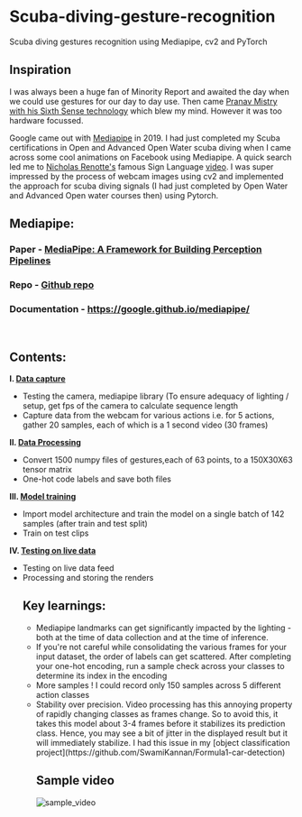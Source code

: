 # Scuba-diving-gesture-recognition
Scuba diving gestures recognition using Mediapipe, cv2 and PyTorch

## Inspiration
I was always been a huge fan of Minority Report and awaited the day when we could use gestures for our day to day use. Then came [Pranav Mistry with his Sixth Sense technology](https://www.ted.com/talks/pranav_mistry_the_thrilling_potential_of_sixthsense_technology) which blew my mind. However it was too hardware focussed.

Google came out with [Mediapipe](https://research.google/pubs/pub48292/) in 2019. I had just completed my Scuba certifications in Open and Advanced Open Water scuba diving when I came across some cool animations on Facebook using Mediapipe. A quick search led me to [Nicholas Renotte's](https://www.linkedin.com/in/nicholasrenotte/) famous Sign Language [video](https://www.youtube.com/watch?v=doDUihpj6ro). I was super impressed by the process of webcam images using cv2 and implemented the approach for scuba diving signals (I had just completed by Open Water and Advanced Open water courses then) using Pytorch.

## Mediapipe:
### Paper - [MediaPipe: A Framework for Building Perception Pipelines](https://arxiv.org/abs/1906.08172)
### Repo - [Github repo](https://github.com/google/mediapipe)
### Documentation - https://google.github.io/mediapipe/
<br>


## Contents:
<b>I. [Data capture](https://github.com/SwamiKannan/Scuba-diving-gesture-recognition/blob/main/I.%20Data%20capture.ipynb)</b>
<ul><li>Testing the camera, mediapipe library (To ensure adequacy of lighting / setup, get fps of the camera to calculate sequence length</li>
<li> Capture data from the webcam for various actions i.e. for 5 actions, gather 20 samples, each of which is a 1 second video (30 frames)</li></ul>

<b>II. [Data Processing](https://github.com/SwamiKannan/Scuba-diving-gesture-recognition/blob/main/II.%20Data%20processing.ipynb) </b>
<ul><li> Convert 1500 numpy files of gestures,each of 63 points, to a 150X30X63 tensor matrix</li>
<li>One-hot code labels and save both files</li>
<liCreate train and test splits</li></ul>

<b>III. [Model training](https://github.com/SwamiKannan/Scuba-diving-gesture-recognition/blob/main/III.%20Training.ipynb)</b>
<ul><li>Import model architecture and train the model on a single batch of 142 samples (after train and test split)</li>
<li>Train on test clips</li></ul>

<b>IV. [Testing on live data](https://github.com/SwamiKannan/Scuba-diving-gesture-recognition/blob/main/IV.%20Testing%20on%20real-time%20data.ipynb)</b>
<ul><li>Testing on live data feed</li>
<li>Processing and storing the renders</li>

## Key learnings:
<ul>
<li> Mediapipe landmarks can get significantly impacted by the lighting - both at the time of data collection and at the time of inference. </li>
<li> If you're not careful while consolidating the various frames for your input dataset, the order of labels can get scattered. After completing your one-hot encoding, run a sample check across your classes to determine its index in the encoding </li>
<li> More samples ! I could record only 150 samples across 5 different action classes </li>
<li> Stability over precision. Video processing has this annoying property of rapidly changing classes as frames change. So to avoid this, it takes this model about 3-4 frames before it stabilizes its prediction class. Hence, you may see a bit of jitter in the displayed result but it will immediately stabilize. I had this issue in my [object classification project](https://github.com/SwamiKannan/Formula1-car-detection)


## Sample video
![sample_video](scuba_diving.gif)

 
